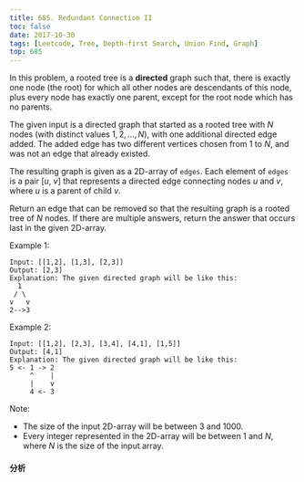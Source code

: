 ```yaml
---
title: 685. Redundant Connection II
toc: false
date: 2017-10-30
tags: [Leetcode, Tree, Depth-first Search, Union Find, Graph]
top: 685
---
```


In this problem, a rooted tree is a **directed** graph such that, there is exactly one node (the root) for which all other nodes are descendants of this node, plus every node has exactly one parent, except for the root node which has no parents.

The given input is a directed graph that started as a rooted tree with $N$ nodes (with distinct values $1, 2, ..., N$), with one additional directed edge added. The added edge has two different vertices chosen from 1 to $N$, and was not an edge that already existed.

The resulting graph is given as a 2D-array of `edges`. Each element of `edges` is a pair [$u$, $v$] that represents a directed edge connecting nodes $u$ and $v$, where $u$ is a parent of child $v$.

Return an edge that can be removed so that the resulting graph is a rooted tree of $N$ nodes. If there are multiple answers, return the answer that occurs last in the given 2D-array.

Example 1:

```
Input: [[1,2], [1,3], [2,3]]
Output: [2,3]
Explanation: The given directed graph will be like this:
  1
 / \
v   v
2-->3
```

Example 2:

```
Input: [[1,2], [2,3], [3,4], [4,1], [1,5]]
Output: [4,1]
Explanation: The given directed graph will be like this:
5 <- 1 -> 2
     ^    |
     |    v
     4 <- 3
```

Note:

* The size of the input 2D-array will be between 3 and 1000.
* Every integer represented in the 2D-array will be between 1 and $N$, where $N$ is the size of the input array.


#### 分析


